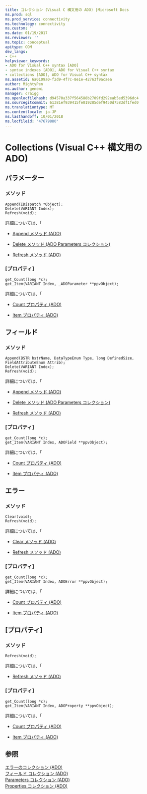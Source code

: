 ```yaml
---
title: コレクション (Visual C 構文用の ADO) |Microsoft Docs
ms.prod: sql
ms.prod_service: connectivity
ms.technology: connectivity
ms.custom: ''
ms.date: 01/19/2017
ms.reviewer: ''
ms.topic: conceptual
apitype: COM
dev_langs:
- C++
helpviewer_keywords:
- ADO for Visual C++ syntax [ADO]
- syntax indexes [ADO], ADO for Visual C++ syntax
- collections [ADO], ADO for Visual C++ syntax
ms.assetid: 6a0109a0-f2d9-4f7c-8e1e-42763f9acaea
author: MightyPen
ms.author: genemi
manager: craigg
ms.openlocfilehash: d94570a337f564588b2709fd292eab5ed5396dc4
ms.sourcegitcommit: 61381ef939415fe019285def9450d7583df1fed0
ms.translationtype: MT
ms.contentlocale: ja-JP
ms.lasthandoff: 10/01/2018
ms.locfileid: "47679880"
---
```

# <a name="collections-ado-for-visual-c-syntax"></a>Collections (Visual C++ 構文用の ADO)
## <a name="parameters"></a>パラメーター  
  
### <a name="methods"></a>メソッド  
  
```  
Append(IDispatch *Object);  
Delete(VARIANT Index);  
Refresh(void);  
```  
  
 詳細については、「  
  
-   [Append メソッド (ADO)](../../../ado/reference/ado-api/append-method-ado.md)  
  
-   [Delete メソッド (ADO Parameters コレクション)](../../../ado/reference/ado-api/delete-method-ado-parameters-collection.md)  
  
-   [Refresh メソッド (ADO)](../../../ado/reference/ado-api/refresh-method-ado.md)  
  
### <a name="properties"></a>[プロパティ]  
  
```  
get_Count(long *c);  
get_Item(VARIANT Index, _ADOParameter **ppvObject);  
```  
  
 詳細については、「  
  
-   [Count プロパティ (ADO)](../../../ado/reference/ado-api/count-property-ado.md)  
  
-   [Item プロパティ (ADO)](../../../ado/reference/ado-api/item-property-ado.md)  
  
## <a name="fields"></a>フィールド  
  
### <a name="methods"></a>メソッド  
  
```  
Append(BSTR bstrName, DataTypeEnum Type, long DefinedSize, FieldAttributeEnum Attrib);  
Delete(VARIANT Index);  
Refresh(void);  
```  
  
 詳細については、「  
  
-   [Append メソッド (ADO)](../../../ado/reference/ado-api/append-method-ado.md)  
  
-   [Delete メソッド (ADO Parameters コレクション)](../../../ado/reference/ado-api/delete-method-ado-parameters-collection.md)  
  
-   [Refresh メソッド (ADO)](../../../ado/reference/ado-api/refresh-method-ado.md)  
  
### <a name="properties"></a>[プロパティ]  
  
```  
get_Count(long *c);  
get_Item(VARIANT Index, ADOField **ppvObject);  
```  
  
 詳細については、「  
  
-   [Count プロパティ (ADO)](../../../ado/reference/ado-api/count-property-ado.md)  
  
-   [Item プロパティ (ADO)](../../../ado/reference/ado-api/item-property-ado.md)  
  
## <a name="errors"></a>エラー  
  
### <a name="methods"></a>メソッド  
  
```  
Clear(void);  
Refresh(void);  
```  
  
 詳細については、「  
  
-   [Clear メソッド (ADO)](../../../ado/reference/ado-api/clear-method-ado.md)  
  
-   [Refresh メソッド (ADO)](../../../ado/reference/ado-api/refresh-method-ado.md)  
  
### <a name="properties"></a>[プロパティ]  
  
```  
get_Count(long *c);  
get_Item(VARIANT Index, ADOError **ppvObject);  
```  
  
 詳細については、「  
  
-   [Count プロパティ (ADO)](../../../ado/reference/ado-api/count-property-ado.md)  
  
-   [Item プロパティ (ADO)](../../../ado/reference/ado-api/item-property-ado.md)  
  
## <a name="properties"></a>[プロパティ]  
  
### <a name="methods"></a>メソッド  
  
```  
Refresh(void);  
```  
  
 詳細については、「  
  
-   [Refresh メソッド (ADO)](../../../ado/reference/ado-api/refresh-method-ado.md)  
  
### <a name="properties"></a>[プロパティ]  
  
```  
get_Count(long *c);  
get_Item(VARIANT Index, ADOProperty **ppvObject);  
```  
  
 詳細については、「  
  
-   [Count プロパティ (ADO)](../../../ado/reference/ado-api/count-property-ado.md)  
  
-   [Item プロパティ (ADO)](../../../ado/reference/ado-api/item-property-ado.md)  
  
## <a name="see-also"></a>参照  
 [エラーのコレクション (ADO)](../../../ado/reference/ado-api/errors-collection-ado.md)   
 [フィールド コレクション (ADO)](../../../ado/reference/ado-api/fields-collection-ado.md)   
 [Parameters コレクション (ADO)](../../../ado/reference/ado-api/parameters-collection-ado.md)   
 [Properties コレクション (ADO)](../../../ado/reference/ado-api/properties-collection-ado.md)
